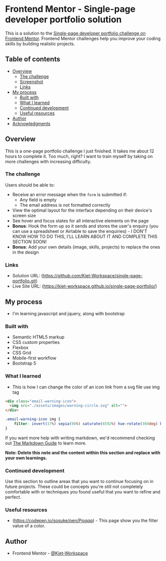 # Frontend Mentor - Single-page developer portfolio solution

This is a solution to the [Single-page developer portfolio challenge on Frontend Mentor](https://www.frontendmentor.io/challenges/singlepage-developer-portfolio-bBVj2ZPi-x). Frontend Mentor challenges help you improve your coding skills by building realistic projects. 

## Table of contents

- [Overview](#overview)
  - [The challenge](#the-challenge)
  - [Screenshot](#screenshot)
  - [Links](#links)
- [My process](#my-process)
  - [Built with](#built-with)
  - [What I learned](#what-i-learned)
  - [Continued development](#continued-development)
  - [Useful resources](#useful-resources)
- [Author](#author)
- [Acknowledgments](#acknowledgments)


## Overview
  This is a one-page portfolio challenge I just finished. It takes me about 12 hours to complete it. Too much, right? I want to train myself by taking on more challenges with increasing difficulty.
### The challenge

Users should be able to:

- Receive an error message when the `form` is submitted if:
  - Any field is empty
  - The email address is not formatted correctly
- View the optimal layout for the interface depending on their device's screen size
- See hover and focus states for all interactive elements on the page
- **Bonus**: Hook the form up so it sends and stores the user's enquiry (you can use a spreadsheet or Airtable to save the enquiries) - I DON'T KNOW HOW TO DO THIS, I'LL LEARN ABOUT IT AND COMPLETE THIS SECTION SOON!
- **Bonus**: Add your own details (image, skills, projects) to replace the ones in the design



### Links

- Solution URL: (https://github.com/Kiet-Workspace/single-page-portfolio.git)
- Live Site URL: (https://kiet-workspace.github.io/single-page-portfolio/)

## My process
- I'm learning javascript and jquery, along with bootstrap

### Built with

- Semantic HTML5 markup
- CSS custom properties
- Flexbox
- CSS Grid
- Mobile-first workflow
- Bootstrap 5


### What I learned

- This is how I can change the color of an icon link from a svg file use img tag

```html
<div class="email-warning-icon">
  <img src="./assets/images/warning-circle.svg" alt="">
</div> 
```
```css
.email-warning-icon img {
    filter: invert(17%) sepia(96%) saturate(6592%) hue-rotate(360deg) brightness(95%) contrast(117%);
}
```


If you want more help with writing markdown, we'd recommend checking out [The Markdown Guide](https://www.markdownguide.org/) to learn more.

**Note: Delete this note and the content within this section and replace with your own learnings.**

### Continued development

Use this section to outline areas that you want to continue focusing on in future projects. These could be concepts you're still not completely comfortable with or techniques you found useful that you want to refine and perfect.

### Useful resources

- (https://codepen.io/sosuke/pen/Pjoqqp) - This page show you the filter value of a color.


## Author

- Frontend Mentor - [@Kiet-Workspace](https://www.frontendmentor.io/profile/Kiet-Workspace)


